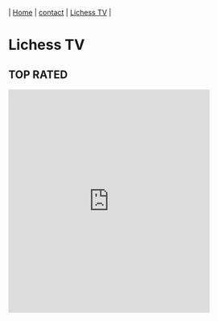 | [Home](https://hyper-stockfish.github.io/HyperStockfish-bot/) | [contact](https://hyper-stockfish.github.io/HyperStockfish-bot/contact-us) | [Lichess TV](https://hyper-stockfish.github.io/HyperStockfish-bot/lichess-tv) |

# Lichess TV

## TOP RATED
<iframe src="https://lichess.org/tv/frame?theme=brown&bg=dark" style="width: 400px; height: 444px;" allowtransparency="true" frameborder="0"></iframe>
